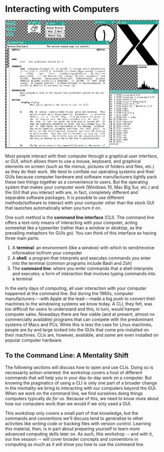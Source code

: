 # Interacting with Computers

[![Multiple user interfaces methods on a 1980s operating system](/images/command-line/x_window_system.png)](https://en.wikipedia.org/wiki/Shell_(computing)#/media/File:X-Window-System.png)

Most people interact with their computer through a graphical user interface, or
GUI, which allows them to use a mouse, keyboard, and graphical elements on
screen (such as file menus, pictures of folders and files, etc.) as they do
their work. We tend to conflate our operating systems and their GUIs because
computer hardware and software manufacturers tightly pack these two things
together as a convenience to users. But the operating system that makes your
computer work (Windows 10, Mac Big Sur, etc.) and the GUI that you interact
with are, in fact, completely different and separable software packages. It is
possible to use different methods/software to interact with your computer other
than the stock GUI that launches automatically when you turn it on.

One such method is the **command line interface** (CLI). The command line
offers a text-only means of interacting with your computer, acting somewhat
like a typewriter (rather than a *window* or *desktop*, as the prevailing
metaphors for GUIs go). You can think of this interface as having three main
parts:

1. A **terminal**: an environment (like a window) with which to send/receive
information to/from your computer
2. A **shell**: a program that interprets and executes commands you enter into
the terminal (common programs include Bash and Zsh)
3. The **command line**: where you enter commands that a shell interprets and
executes; a form of interaction that involves typing commands into a terminal

In the early days of computing, all user interaction with your computer
happened at the command line. But during the 1980s, computer
manufacturers---with Apple at the lead---made a big push to convert their
machines to the windowing systems we know today. A CLI, they felt, was too
difficult for users to understand and this, in turn, would hamper computer
sales. Nowadays there are few viable (and at present, almost no commercially
available) programs that can compete with the predominant systems of Macs and
PCs. While this is less the case for Linux machines, people are by and large
locked into the GUIs that come pre-installed on their machines. CLIs are,
however, available, and some are even installed on popular computer hardware.

## To the Command Line: A Mentality Shift

The following sections will discuss how to open and use CLIs. Doing so is
necessarily action-oriented: the workshop covers a host of different commands
that will help you in your day-to-day work on a computer. But knowing the
pragmatics of using a CLI is only one part of a broader change in the mentality
we bring to interacting with our computers beyond the GUI. When we work on the
command line, we find ourselves doing things computers typically _do for us_.
Because of this, we need to know more about how our computers work than we
would if we only used a GUI.

This workshop only covers a small part of that knowledge, but the commands and
conventions we'll discuss tend to generalize to other activities like writing
code or tracking files with version control. Learning this material, then, is
in part about preparing yourself to learn more advanced computing skills later
on. As such, this workshop -- and with it, our live session -- will cover
broader concepts and conventions in computing as much as it will show you how
to use the command line.
